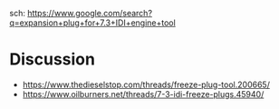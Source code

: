 sch: https://www.google.com/search?q=expansion+plug+for+7.3+IDI+engine+tool

# Discussion
- https://www.thedieselstop.com/threads/freeze-plug-tool.200665/
- https://www.oilburners.net/threads/7-3-idi-freeze-plugs.45940/
